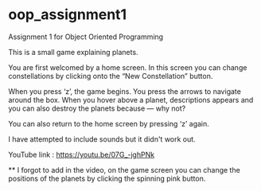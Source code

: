 # oop_assignment1
Assignment 1 for Object Oriented Programming

This is a small game explaining planets. 

You are first welcomed by a home screen. In this screen you can change constellations by clicking onto the “New Constellation” button.

When you press ‘z’, the game begins. You press the arrows to navigate around the box. When you hover above a planet, descriptions appears and you can also destroy the planets because — why not? 

You can also return to the home screen by pressing ‘z’ again.

I have attempted to include sounds but it didn't work out.

YouTube link : https://youtu.be/07G_-jghPNk

** I forgot to add in the video, on the game screen you can change the positions of the planets by clicking the spinning pink button.